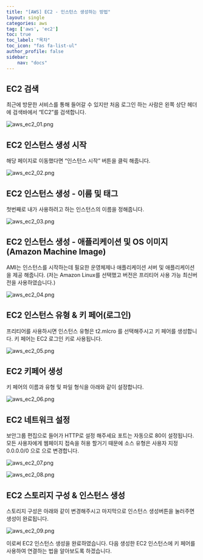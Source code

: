 ```yaml
---
title: "[AWS] EC2 - 인스턴스 생성하는 방법"
layout: single
categories: aws
tag: ['aws', 'ec2']
toc: true
toc_label: "목차"
toc_icon: "fas fa-list-ul"
author_profile: false
sidebar:
    nav: "docs"
---
```


## EC2 검색

최근에 방문한 서비스를 통해 들어갈 수 있지만 처음 로그인 하는 사람은 왼쪽 상단 헤더에 검색바에서 “EC2”를 검색합니다.

![aws_ec2_01.png](/assets/images/aws/ec2/aws_ec2_01.png)

## EC2 인스턴스 생성 시작

해당 페이지로 이동했다면 “인스턴스 시작” 버튼을 클릭 해줍니다.

![aws_ec2_02.png](/assets/images/aws/ec2/aws_ec2_02.png)

## EC2 인스턴스 생성 - 이름 및 태그

첫번째로 내가 사용하려고 하는 인스턴스의 이름을 정해줍니다.

![aws_ec2_03.png](/assets/images/aws/ec2/aws_ec2_03.png)

## EC2 인스턴스 생성 - **애플리케이션 및 OS 이미지(Amazon Machine Image)**

AMI는 인스턴스를 시작하는데 필요한 운영체제나 애플리케이션 서버 및 애플리케이션을 제공 해줍니다.
(저는 Amazon Linux를 선택했고 버전은 프리티어 사용 가능 최신버전을 사용하였습니다.)

![aws_ec2_04.png](/assets/images/aws/ec2/aws_ec2_04.png)

## EC2 **인스턴스 유형 & 키 페어(로그인)**

프리티어를 사용하시면 인스턴스 유형은 t2.mlcro 를 선택해주시고 키 페어를 생성합니다. 키 페어는 EC2 로그인 키로 사용됩니다.

![aws_ec2_05.png](/assets/images/aws/ec2/aws_ec2_05.png)

## EC2 키페어 생성

키 페어의 이름과 유형 및 파일 형식을 아래와 같이 설정합니다.

![aws_ec2_06.png](/assets/images/aws/ec2/aws_ec2_06.png)

## EC2 네트워크 설정

보안그룹 편집으로 들어가 HTTP로 설정 해주세요 포트는 자동으로 80이 설정됩니다.
모든 사용자에게 웹페이지 접속을 허용 할거기 때문에 소스 유형은 사용자 지정 0.0.0.0/0 으로 으로 변경합니다.

![aws_ec2_07.png](/assets/images/aws/ec2/aws_ec2_07.png)

![aws_ec2_08.png](/assets/images/aws/ec2/aws_ec2_08.png)

## EC2 스토리지 구성 & 인스턴스 생성

스토리지 구성은 아래와 같이 변경해주시고 마지막으로 인스턴스 생성버튼을 눌러주면 생성이 완료됩니다.

![aws_ec2_09.png](/assets/images/aws/ec2/aws_ec2_09.png)

이로써 EC2 인스턴스 생성을 완료하였습니다. 다음 생성한 EC2 인스턴스에 키 페어를 사용하여 연결하는 법을 알아보도록 하겠습니다.